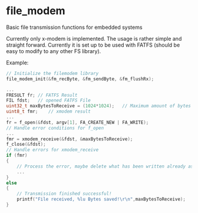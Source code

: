 # file_modem
Basic file transmission functions for embedded systems

Currently only x-modem is implemented. The usage is rather simple and straight forward. Currently it is set up to be used with FATFS (should be easy to modify to any other FS library).

Example:
```C
// Initialize the filemodem library
file_modem_init(&fm_recByte, &fm_sendByte, &fm_flushRx);

...
FRESULT fr; // FATFS Result
FIL fdst;   // opened FATFS File
uint32_t maxBytesToReceive = (1024*1024);   // Maximum amount of bytes we wanna receive
uint8_t fmr;    // xmodem result
...
fr = f_open(&fdst, argv[1], FA_CREATE_NEW | FA_WRITE);
// Handle error conditions for f_open
...
fmr = xmodem_receive(&fdst, &maxBytesToReceive);
f_close(&fdst);
// Handle errors for xmodem_receive
if (fmr)
{
    // Process the error, maybe delete what has been written already as it is incomplete
    ...
}
else
{
    // Transmission finished successful!
    printf("File received, %lu Bytes saved!\r\n",maxBytesToReceive);
}
```
